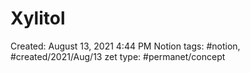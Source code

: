 # Xylitol

Created: August 13, 2021 4:44 PM
Notion tags: #notion, #created/2021/Aug/13
zet type: #permanet/concept